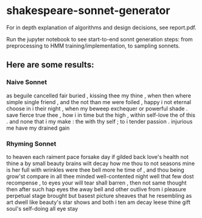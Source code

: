 ﻿# shakespeare-sonnet-generator
For in depth explanation of algorithms and design decisions, see report.pdf.

Run the jupyter notebook to see start-to-end sonnt generation steps: from preprocessing to HMM training/implementation, to sampling sonnets. 

## Here are some results: 

### Naive Sonnet
as beguile cancelled fair buried , 
kissing thee my thine , 
when then where simple single friend , 
and the not than me were foiled , 
happy i not eternal choose 
in i their night , 
when my beweep exchequer or powerful shade . 
save fierce true thee , 
how i in time but the high , 
within self-love the of this . 
and none that i my make : 
the with thy self ; 
to i tender passion . 
injurious me have my drained gain 

### Rhyming Sonnet
to heaven each raiment pace forsake day 
if gilded back love's health not thine 
a by small beauty brains wilt decay 
how me thou to not seasons mine 
is her full with wrinkles were thee bell 
more he time of , and thou being grow'st compare 
in all thee minded well-contented night well 
that few dost recompense , to eyes your will tear 
shall barren , then not same thought 
then after such hap eyes the away bell 
and other outlive from i pleasure perpetual stage brought 
but basest picture sheaves that he resembling as art dwell 
like beauty's star shows and both i ten am decay 
leese thine gift soul's self-doing all eye stay 
